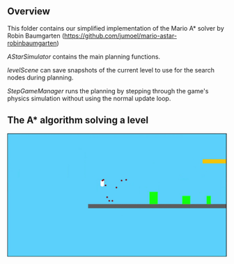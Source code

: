 ## Overview

This folder contains our simplified implementation of the Mario A* solver by Robin Baumgarten (https://github.com/jumoel/mario-astar-robinbaumgarten)

*AStarSimulator* contains the main planning functions.

*levelScene* can save snapshots of the current level to use for the search nodes during planning.

*StepGameManager* runs the planning by stepping through the game's physics simulation without using the normal update loop.

## The A* algorithm solving a level

![AStar_solving_a_level](vaeriobros/Assets/AStar/Astar_solving.gif)

